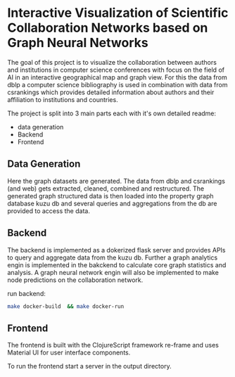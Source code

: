 # Interactive Visualization of Scientific Collaboration Networks based on Graph Neural Networks


The goal of this project is to visualize the collaboration between authors and institutions in computer science conferences with focus on the field of AI in an interactive geographical map and graph view. For this the data from dblp a computer science bibliography is used in combination with data from csrankings which provides detailed information about authors and their affiliation to institutions and countries. 

The project is split into 3 main parts each with it's own detailed readme: 
* data generation 
* Backend  
* Frontend

## Data Generation 

Here the graph datasets are generated. The data from dblp and csrankings (and web) gets extracted, cleaned, combined and restructured. The generated graph structured data is then loaded into the property graph database kuzu db and several queries and aggregations from the db are provided to access the data.

## Backend

The backend is implemented as a dokerized flask server and provides APIs to query and aggregate data from the kuzu db. Further a graph analytics engin is implemented in the bakckend to calculate core graph statistics and analysis. A graph neural network engin will also be implemented to make node predictions on the collaboration network.

run backend:
```bash
make docker-build  && make docker-run 
```

## Frontend

The frontend is built with the ClojureScript framework re-frame and uses Material UI for user interface components. 

To run the frontend start a server in the output directory. 
